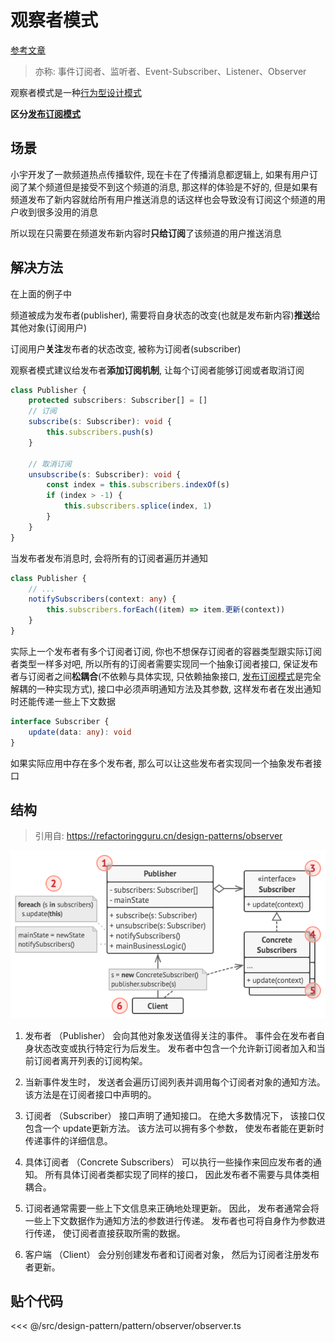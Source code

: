 # 观察者模式

[参考文章](https://refactoringguru.cn/design-patterns/observer)

> 亦称: 事件订阅者、监听者、Event-Subscriber、Listener、Observer

观察者模式是一种[行为型设计模式](../pattern.md#行为型模式)

**区分[发布订阅模式](./publishSubscribe.md)**

## 场景

小宇开发了一款频道热点传播软件, 现在卡在了传播消息都逻辑上, 如果有用户订阅了某个频道但是接受不到这个频道的消息, 那这样的体验是不好的, 但是如果有频道发布了新内容就给所有用户推送消息的话这样也会导致没有订阅这个频道的用户收到很多没用的消息

所以现在只需要在频道发布新内容时**只给订阅**了该频道的用户推送消息

## 解决方法

在上面的例子中

频道被成为发布者(publisher), 需要将自身状态的改变(也就是发布新内容)**推送**给其他对象(订阅用户)

订阅用户**关注**发布者的状态改变, 被称为订阅者(subscriber)

观察者模式建议给发布者**添加订阅机制**, 让每个订阅者能够订阅或者取消订阅

```ts
class Publisher {
	protected subscribers: Subscriber[] = []
	// 订阅
	subscribe(s: Subscriber): void {
		this.subscribers.push(s)
	}

	// 取消订阅
	unsubscribe(s: Subscriber): void {
		const index = this.subscribers.indexOf(s)
		if (index > -1) {
			this.subscribers.splice(index, 1)
		}
	}
}
```

当发布者发布消息时, 会将所有的订阅者遍历并通知

```ts
class Publisher {
	// ...
	notifySubscribers(context: any) {
		this.subscribers.forEach((item) => item.更新(context))
	}
}
```

实际上一个发布者有多个订阅者订阅, 你也不想保存订阅者的容器类型跟实际订阅者类型一样多对吧, 所以所有的订阅者需要实现同一个抽象订阅者接口, 保证发布者与订阅者之间**松耦合**(不依赖与具体实现, 只依赖抽象接口, [发布订阅模式](./publishSubscribe.md)是完全解耦的一种实现方式), 接口中必须声明通知方法及其参数, 这样发布者在发出通知时还能传递一些上下文数据

```ts
interface Subscriber {
	update(data: any): void
}
```

如果实际应用中存在多个发布者, 那么可以让这些发布者实现同一个抽象发布者接口

## 结构

> 引用自: https://refactoringguru.cn/design-patterns/observer

![structure](./structure-indexed.png)

1. 发布者 （Publisher） 会向其他对象发送值得关注的事件。 事件会在发布者自身状态改变或执行特定行为后发生。 发布者中包含一个允许新订阅者加入和当前订阅者离开列表的订阅构架。

2. 当新事件发生时， 发送者会遍历订阅列表并调用每个订阅者对象的通知方法。 该方法是在订阅者接口中声明的。

3. 订阅者 （Subscriber） 接口声明了通知接口。 在绝大多数情况下， 该接口仅包含一个 update更新方法。 该方法可以拥有多个参数， 使发布者能在更新时传递事件的详细信息。

4. 具体订阅者 （Concrete Subscribers） 可以执行一些操作来回应发布者的通知。 所有具体订阅者类都实现了同样的接口， 因此发布者不需要与具体类相耦合。

5. 订阅者通常需要一些上下文信息来正确地处理更新。 因此， 发布者通常会将一些上下文数据作为通知方法的参数进行传递。 发布者也可将自身作为参数进行传递， 使订阅者直接获取所需的数据。

6. 客户端 （Client） 会分别创建发布者和订阅者对象， 然后为订阅者注册发布者更新。

## 贴个代码

<<< @/src/design-pattern/pattern/observer/observer.ts
